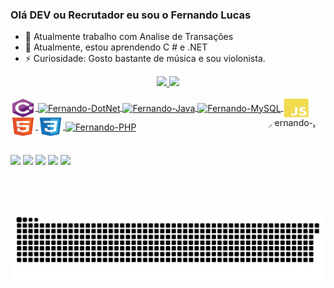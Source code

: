 ### Olá DEV ou Recrutador eu sou o Fernando Lucas

- 🔭 Atualmente trabalho com Analise de Transações
- 🌱 Atualmente, estou aprendendo C # e .NET
- ⚡ Curiosidade: Gosto bastante de música e sou violonista.

<div align="center">
  <a href="https://github.com/fernandoLuc4s">
  <img height="145em" src="https://github-readme-stats.vercel.app/api?username=fernandoLuc4s&show_icons=true&theme=cobalt&include_all_commits=true&count_private=true"/>
  <img height="145em"  src="https://github-readme-stats.vercel.app/api/top-langs/?username=fernandoLuc4s&layout=compact&langs_count=7&theme=cobalt"/>
</div>
  <div style="display: inline_block"><br>
  <img align="center" alt="Fernando-Csharp" height="30" width="40" src="https://raw.githubusercontent.com/devicons/devicon/master/icons/csharp/csharp-original.svg">
  <img align="center" alt="Fernando-DotNet" height="30" width="40" src="https://cdn.jsdelivr.net/gh/devicons/devicon/icons/dotnetcore/dotnetcore-original.svg">
  <img align="center" alt="Fernando-Java" height="30" width="40" src="https://cdn.jsdelivr.net/gh/devicons/devicon/icons/java/java-plain-wordmark.svg">
  <img align="center" alt="Fernando-MySQL" height="30" width="40" src="https://cdn.jsdelivr.net/gh/devicons/devicon/icons/mysql/mysql-original-wordmark.svg">
  <img align="center" alt="Fernando-Js" height="30" width="40" src="https://raw.githubusercontent.com/devicons/devicon/master/icons/javascript/javascript-plain.svg">
  <img align="center" alt="Fernando-HTML" height="30" width="40" src="https://raw.githubusercontent.com/devicons/devicon/master/icons/html5/html5-original.svg">
  <img align="center" alt="Fernando-CSS" height="30" width="40" src="https://raw.githubusercontent.com/devicons/devicon/master/icons/css3/css3-original.svg">
    <img align="center" alt="Fernando-PHP" height="30" width="40" src="https://cdn.jsdelivr.net/gh/devicons/devicon/icons/php/php-original.svg">
 
  <img align="right" alt="Fernando-pic" height="150" style="border-radius:50px;" src="https://cdn.discordapp.com/attachments/898042245142413345/898045598572372049/dormrm.gif">
</div>
  
  ##
 
<div>
  <a href="https://www.instagram.com/fern4ndo.lucas/" target="_blank"><img src="https://img.shields.io/badge/-Instagram-%23E4405F?style=for-the-badge&logo=instagram&logoColor=white" target="_blank"></a>
 <a href="https://discord.gg/ZuMecGMv" target="_blank"><img src="https://img.shields.io/badge/Discord-7289DA?style=for-the-badge&logo=discord&logoColor=white" target="_blank"></a>
  <a href = "mailto:fernandolucas2002@gmail.com"><img src="https://img.shields.io/badge/-Gmail-%23333?style=for-the-badge&logo=gmail&logoColor=white" target="_blank"></a>
   <a href = "https://wa.me/qr/UMV3IJOMZ74RP1"><img src="https://img.shields.io/badge/WhatsApp-25D366?style=for-the-badge&logo=whatsapp&logoColor=white" target="_blank"></a>
  <a href="https://www.linkedin.com/in/fernando-lucas-6618261b7/" target="_blank"><img src="https://img.shields.io/badge/-LinkedIn-%230077B5?style=for-the-badge&logo=linkedin&logoColor=white" target="_blank"></a> 
  
   ![Snake animation](https://github.com/FernandoLuc4s/FernandoLuc4s/blob/output/github-contribution-grid-snake.svg)
  
</div>
 
 

